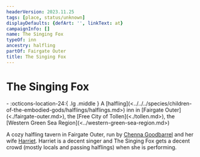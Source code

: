```yaml
---
headerVersion: 2023.11.25
tags: [place, status/unknown]
displayDefaults: {defArt: '', linkText: at}
campaignInfo: []
name: The Singing Fox
typeOf: inn
ancestry: halfling
partOf: Fairgate Outer
title: The Singing Fox
---
```

# The Singing Fox
<div class="grid cards ext-narrow-margin ext-one-column" markdown>
-    :octicons-location-24:{ .lg .middle } A [halfling](<../../../species/children-of-the-embodied-gods/halflings/halflings.md>) inn in [Fairgate Outer](<./fairgate-outer.md>), the [Free City of Tollen](<./tollen.md>), the [Western Green Sea Region](<../western-green-sea-region.md>)  
</div>


A cozy halfling tavern in Fairgate Outer, run by [Chenna Goodbarrel](<../../../people/halflings/chenna-goodbarrel.md>) and her wife [Harriet](<../../../people/halflings/harriet-goodbarrel.md>). Harriet is a decent singer and The Singing Fox gets a decent crowd (mostly locals and passing halflings) when she is performing. 